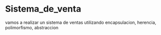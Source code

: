 # Sistema_de_venta
 vamos a realizar un sistema de ventas utilizando encapsulacion, herencia, polimorfismo, abstraccion
